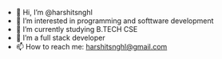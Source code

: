 - 👋 Hi, I’m @harshitsnghl
- 👀 I’m interested in programming and softtware development
- 🌱 I’m currently studying B.TECH CSE
- 💞️ I’m a full stack developer
- 📫 How to reach me: harshitsnghl@gmail.com 
